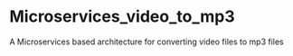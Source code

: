 # Microservices_video_to_mp3
A Microservices based architecture for converting video files to mp3 files
